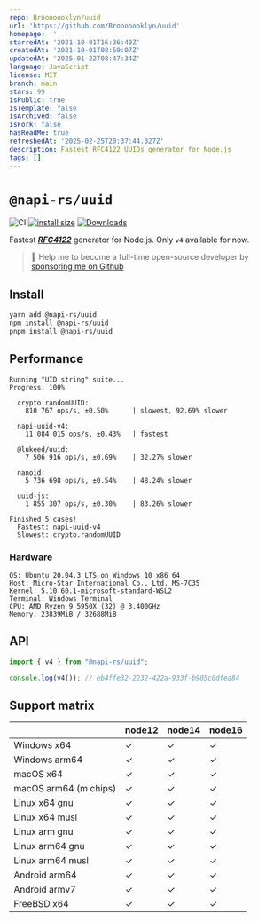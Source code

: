 ```yaml
---
repo: Brooooooklyn/uuid
url: 'https://github.com/Brooooooklyn/uuid'
homepage: ''
starredAt: '2021-10-01T16:36:40Z'
createdAt: '2021-10-01T08:59:07Z'
updatedAt: '2025-01-22T08:47:34Z'
language: JavaScript
license: MIT
branch: main
stars: 99
isPublic: true
isTemplate: false
isArchived: false
isFork: false
hasReadMe: true
refreshedAt: '2025-02-25T20:37:44.327Z'
description: Fastest RFC4122 UUIDs generator for Node.js
tags: []
---
```


# `@napi-rs/uuid`

![CI](https://github.com/Brooooooklyn/uuid/workflows/CI/badge.svg)
[![install size](https://packagephobia.com/badge?p=@napi-rs/uuid)](https://packagephobia.com/result?p=@napi-rs/uuid)
[![Downloads](https://img.shields.io/npm/dm/@napi-rs/uuid.svg?sanitize=true)](https://npmcharts.com/compare/@napi-rs/uuid?minimal=true)

Fastest **_[RFC4122](http://www.ietf.org/rfc/rfc4122.txt)_** generator for Node.js. Only `v4` available for now.

> 🚀 Help me to become a full-time open-source developer by [sponsoring me on Github](https://github.com/sponsors/Brooooooklyn)

## Install

```bash
yarn add @napi-rs/uuid
npm install @napi-rs/uuid
pnpm install @napi-rs/uuid
```

## Performance

```
Running "UID string" suite...
Progress: 100%

  crypto.randomUUID:
    810 767 ops/s, ±0.50%      | slowest, 92.69% slower

  napi-uuid-v4:
    11 084 015 ops/s, ±0.43%   | fastest

  @lukeed/uuid:
    7 506 916 ops/s, ±0.69%    | 32.27% slower

  nanoid:
    5 736 698 ops/s, ±0.54%    | 48.24% slower

  uuid-js:
    1 855 307 ops/s, ±0.30%    | 83.26% slower

Finished 5 cases!
  Fastest: napi-uuid-v4
  Slowest: crypto.randomUUID
```

### Hardware

```
OS: Ubuntu 20.04.3 LTS on Windows 10 x86_64
Host: Micro-Star International Co., Ltd. MS-7C35
Kernel: 5.10.60.1-microsoft-standard-WSL2
Terminal: Windows Terminal
CPU: AMD Ryzen 9 5950X (32) @ 3.400GHz
Memory: 23839MiB / 32688MiB
```

## API

```ts
import { v4 } from "@napi-rs/uuid";

console.log(v4()); // eb4ffe32-2232-422a-933f-b905c0dfea84
```

## Support matrix

|                       | node12 | node14 | node16 |
| --------------------- | ------ | ------ | ------ |
| Windows x64           | ✓      | ✓      | ✓      |
| Windows arm64         | ✓      | ✓      | ✓      |
| macOS x64             | ✓      | ✓      | ✓      |
| macOS arm64 (m chips) | ✓      | ✓      | ✓      |
| Linux x64 gnu         | ✓      | ✓      | ✓      |
| Linux x64 musl        | ✓      | ✓      | ✓      |
| Linux arm gnu         | ✓      | ✓      | ✓      |
| Linux arm64 gnu       | ✓      | ✓      | ✓      |
| Linux arm64 musl      | ✓      | ✓      | ✓      |
| Android arm64         | ✓      | ✓      | ✓      |
| Android armv7         | ✓      | ✓      | ✓      |
| FreeBSD x64           | ✓      | ✓      | ✓      |
